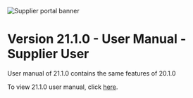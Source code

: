 ![Supplier portal banner](../../../../images/banner-supplier-portal.jpg)


# Version 21.1.0 - User Manual - Supplier User

User manual of 21.1.0 contains the same features of 20.1.0 

To view 21.1.0 user manual, click [here](../20.2.0/usermanual-supplierportal-user.md).
